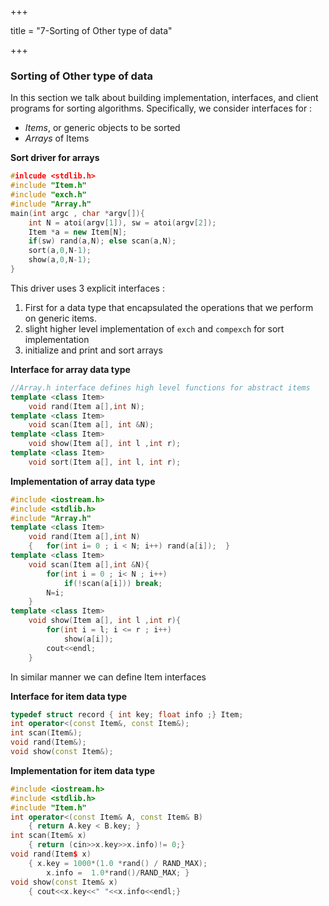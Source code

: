 +++

title = "7-Sorting of Other type of data"

+++

### Sorting of Other type of data

In this section we talk about building implementation, interfaces, and client programs for sorting algorithms. Specifically, we consider interfaces for :

- *Items*, or generic objects to be sorted
- *Arrays* of Items

**Sort driver for arrays**

````c++
#inlcude <stdlib.h>
#include "Item.h"
#include "exch.h"
#include "Array.h"
main(int argc , char *argv[]){
    int N = atoi(argv[1]), sw = atoi(argv[2]);
    Item *a = new Item[N];
    if(sw) rand(a,N); else scan(a,N);
    sort(a,0,N-1);
    show(a,0,N-1);
}
````

This driver uses 3 explicit interfaces :

1. First for a data type that encapsulated the operations that we perform on generic items.
2. slight higher level implementation of `exch` and `compexch` for sort implementation
3. initialize and print and sort arrays

**Interface for array data type**

````c++
//Array.h interface defines high level functions for abstract items
template <class Item>
    void rand(Item a[],int N);
template <class Item>
    void scan(Item a[], int &N);
template <class Item>
    void show(Item a[], int l ,int r);
template <class Item>
    void sort(Item a[], int l, int r);
````

**Implementation of array data type**

````c++
#include <iostream.h>
#include <stdlib.h>
#include "Array.h"
template <class Item>
    void rand(Item a[],int N)
	{	for(int i= 0 ; i < N; i++) rand(a[i]);	}
template <class Item>
    void scan(Item a[],int &N){
    	for(int i = 0 ; i< N ; i++)
            if(!scan(a[i])) break;
    	N=i;
	}
template <class Item>
    void show(Item a[], int l ,int r){
    	for(int i = l; i <= r ; i++)
            show(a[i]);
    	cout<<endl;
	}
````

In similar manner we can define Item interfaces

**Interface for item data type**

````c++
typedef struct record { int key; float info ;} Item;
int operator<(const Item&, const Item&);
int scan(Item&);
void rand(Item&);
void show(const Item&);
````

**Implementation for item data type**

````c++
#include <iostream.h>
#include <stdlib.h>
#include "Item.h"
int operator<(const Item& A, const Item& B)
	{ return A.key < B.key; }
int scan(Item& x)
	{ return (cin>>x.key>>x.info)!= 0;}
void rand(Item$ x)
	{ x.key = 1000*(1.0 *rand() / RAND_MAX);
    	x.info =  1.0*rand()/RAND_MAX; }
void show(const Item& x)
	{ cout<<x.key<<" "<<x.info<<endl;}
````

